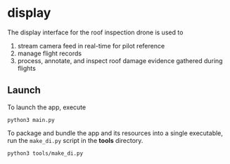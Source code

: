 # display

The display interface for the roof inspection drone is used to

1. stream camera feed in real-time for pilot reference
2. manage flight records
3. process, annotate, and inspect roof damage evidence gathered during flights

## Launch
To launch the app, execute

```
python3 main.py
```

To package and bundle the app and its resources into a single executable, run the `make_di.py` script in the **tools** directory.

```
python3 tools/make_di.py
```
